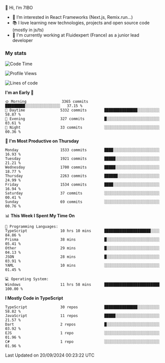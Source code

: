 👋 Hi, I’m 7IBO

- 👀 I’m interested in React Frameworks (Next.js, Remix.run...)
- 📚 I love learning new technologies, projects and open source code (mostly in js/ts)
- 💼 I'm currently working at Fluidexpert (France) as a junior lead developer

### My stats
<!--START_SECTION:waka-->
![Code Time](http://img.shields.io/badge/Code%20Time-772%20hrs%2025%20mins-blue)

![Profile Views](http://img.shields.io/badge/Profile%20Views-0-blue)

![Lines of code](https://img.shields.io/badge/From%20Hello%20World%20I%27ve%20Written-8.9%20million%20lines%20of%20code-blue)

**I'm an Early 🐤** 

```text
🌞 Morning                3365 commits        █████████░░░░░░░░░░░░░░░░   37.15 % 
🌆 Daytime                5332 commits        ███████████████░░░░░░░░░░   58.87 % 
🌃 Evening                327 commits         █░░░░░░░░░░░░░░░░░░░░░░░░   03.61 % 
🌙 Night                  33 commits          ░░░░░░░░░░░░░░░░░░░░░░░░░   00.36 % 
```
📅 **I'm Most Productive on Thursday** 

```text
Monday                   1533 commits        ████░░░░░░░░░░░░░░░░░░░░░   16.93 % 
Tuesday                  1921 commits        █████░░░░░░░░░░░░░░░░░░░░   21.21 % 
Wednesday                1700 commits        █████░░░░░░░░░░░░░░░░░░░░   18.77 % 
Thursday                 2263 commits        ██████░░░░░░░░░░░░░░░░░░░   24.99 % 
Friday                   1534 commits        ████░░░░░░░░░░░░░░░░░░░░░   16.94 % 
Saturday                 37 commits          ░░░░░░░░░░░░░░░░░░░░░░░░░   00.41 % 
Sunday                   69 commits          ░░░░░░░░░░░░░░░░░░░░░░░░░   00.76 % 
```


📊 **This Week I Spent My Time On** 

```text
💬 Programming Languages: 
TypeScript               10 hrs 10 mins      █████████████████████░░░░   84.86 % 
Prisma                   38 mins             █░░░░░░░░░░░░░░░░░░░░░░░░   05.41 % 
Other                    29 mins             █░░░░░░░░░░░░░░░░░░░░░░░░   04.13 % 
JSON                     28 mins             █░░░░░░░░░░░░░░░░░░░░░░░░   03.91 % 
YAML                     10 mins             ░░░░░░░░░░░░░░░░░░░░░░░░░   01.45 % 

💻 Operating System: 
Windows                  11 hrs 58 mins      █████████████████████████   100.00 % 
```

**I Mostly Code in TypeScript** 

```text
TypeScript               30 repos            ███████████████░░░░░░░░░░   58.82 % 
JavaScript               11 repos            █████░░░░░░░░░░░░░░░░░░░░   21.57 % 
Dart                     2 repos             █░░░░░░░░░░░░░░░░░░░░░░░░   03.92 % 
EJS                      1 repo              ░░░░░░░░░░░░░░░░░░░░░░░░░   01.96 % 
C#                       1 repo              ░░░░░░░░░░░░░░░░░░░░░░░░░   01.96 % 
```




 Last Updated on 20/09/2024 00:23:22 UTC
<!--END_SECTION:waka-->
